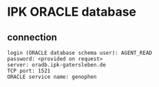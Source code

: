# IPK ORACLE database

## connection

```
login (ORACLE database schema user): AGENT_READ
password: <provided on request>
server: oradb.ipk-gatersleben.de
TCP port: 1521
ORACLE service name: genophen
```
